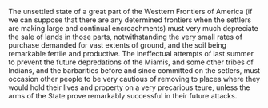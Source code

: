  The unsettled state of a great part of the Westtern Frontiers of America (if we can suppose that there are any determined frontiers when the settlers are making large and continual encroachments) must very much depreciate the sale of lands in those parts, notwithstanding the very small rates of purchase demanded for vast extents of ground, and the soil being remarkable fertile and productive. The ineffectual attempts of last summer to prevent the future depredations of the Miamis, and some other tribes of Indians, and the barbarities before and since committed on the setlers, must occasion other people to be very cautious of removing to places where they would hold their lives and property on a very precarious teure, unless the arms of the State prove remarkably successful in their future attacks.